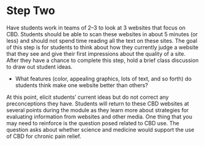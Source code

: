 # Step Two

Have students work in teams of 2–3 to look at 3 websites that focus on CBD. Students should be able to scan these websites in about 5 minutes (or less) and should not spend time reading all the text on these sites. The goal of this step is for students to think about how they currently judge a website that they see and give their first impressions about the quality of a site. After they have a chance to complete this step, hold a brief class discussion to draw out student ideas.
- What features (color, appealing graphics, lots of text, and so forth) do students think make one website better than others? 

At this point, elicit students’ current ideas but do not correct any preconceptions they have. Students will return to these CBD websites at several points during the module as they learn more about strategies for evaluating information from websites and other media. One thing that you may need to reinforce is the question posed related to CBD use. The question asks about whether science and medicine would support the use of CBD for chronic pain relief. 
